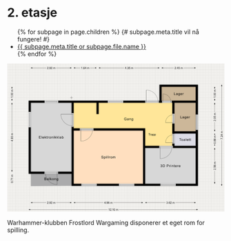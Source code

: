 # 2. etasje

<ul>
  {% for subpage in page.children %}
    {# subpage.meta.title vil nå fungere! #}
    <li><a href="{{ subpage.url }}">{{ subpage.meta.title or subpage.file.name }}</a></li>
  {% endfor %}
</ul>

![Plantegning](Skogstua_2etg.png)

Warhammer-klubben Frostlord Wargaming disponerer et eget rom for spilling.



